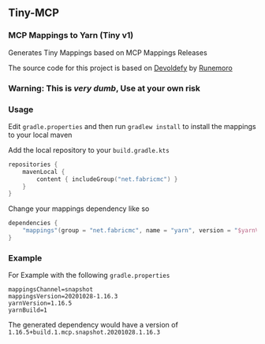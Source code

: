Tiny-MCP
---
### MCP Mappings to Yarn (Tiny v1)

Generates Tiny Mappings based on MCP Mappings Releases

The source code for this project is based on [Devoldefy](https://github.com/Runemoro/Devoldefy) by [Runemoro](https://github.com/Runemoro/)

### **Warning: This is *very dumb*, Use at your own risk**

### Usage

Edit `gradle.properties` and then run `gradlew install` to install the mappings to your local maven

Add the local repository to your `build.gradle.kts`
```kotlin
repositories {
    mavenLocal {
        content { includeGroup("net.fabricmc") }
    }
}
```

Change your mappings dependency like so
```kotlin
dependencies {
    "mappings"(group = "net.fabricmc", name = "yarn", version = "$yarnVersion+build.$yarnBuild.mcp.$mappingsChannel.${mappingsVersion.replace("-", ".")}")
}
```

### Example

For Example with the following `gradle.properties`
```properties
mappingsChannel=snapshot
mappingsVersion=20201028-1.16.3
yarnVersion=1.16.5
yarnBuild=1
```

The generated dependency would have a version of `1.16.5+build.1.mcp.snapshot.20201028.1.16.3`